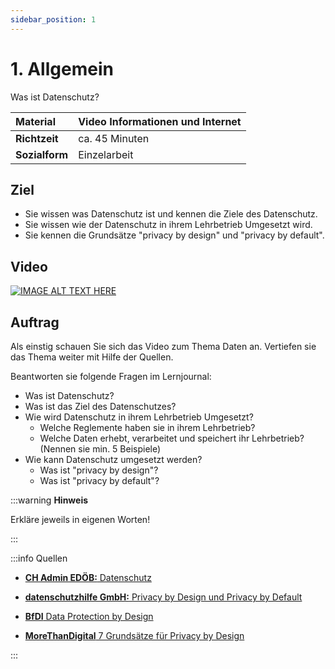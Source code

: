 ```yaml
---
sidebar_position: 1
---
```


# 1. Allgemein

Was ist Datenschutz?

| **Material**   | Video Informationen und Internet              |
| :------------- | :-------------------------------------------- |
| **Richtzeit**  | ca. 45 Minuten                                |
| **Sozialform** | Einzelarbeit                                  |

## Ziel

* Sie wissen was Datenschutz ist und kennen die Ziele des Datenschutz.
* Sie wissen wie der Datenschutz in ihrem Lehrbetrieb Umgesetzt wird.
* Sie kennen die Grundsätze "privacy by design" und "privacy by default".

## Video

[![IMAGE ALT TEXT HERE](https://via.placeholder.com/600x400)](https://www.youtube.com/watch?v=k1BneeJTDcU&ab_channel=boburnham)

## Auftrag

Als einstig schauen Sie sich das Video zum Thema Daten an. Vertiefen sie das Thema weiter mit Hilfe der Quellen.

Beantworten sie folgende Fragen im Lernjournal:

- Was ist Datenschutz?
- Was ist das Ziel des Datenschutzes?
- Wie wird Datenschutz in ihrem Lehrbetrieb Umgesetzt?
  - Welche Reglemente haben sie in ihrem Lehrbetrieb?
  - Welche Daten erhebt, verarbeitet und speichert ihr Lehrbetrieb? (Nennen sie min. 5 Beispiele)
- Wie kann Datenschutz umgesetzt werden?
  - Was ist "privacy by design"?
  - Was ist "privacy by default"?

:::warning **Hinweis**

Erkläre jeweils in eigenen Worten!

:::

:::info Quellen

- [**CH Admin EDÖB:** Datenschutz](https://www.edoeb.admin.ch/edoeb/de/home/datenschutz/ueberblick/datenschutz.html)

- [**datenschutzhilfe GmbH:** Privacy by Design und Privacy by Default](https://www.datenschutzhilfe.ch/privacy-by-design-und-privacy-by-default/)

- [**BfDI** Data Protection by Design](https://www.bfdi.bund.de/DE/Fachthemen/Inhalte/Technik/DPbD.html#:~:text=Wird%20der%20Datenschutz%20bereits%20bei,%E2%80%9C%20(Datenschutz%20durch%20Technikgestaltung).)

- [**MoreThanDigital** 7 Grundsätze für Privacy by Design](https://morethandigital.info/7-grundsaetze-fuer-privacy-by-design-verbessern-sie-ihre-einhaltung-des-datenschutzes/)

:::